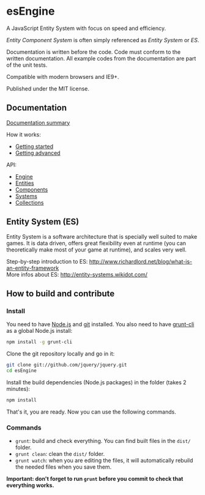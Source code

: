 esEngine
=========


A JavaScript Entity System with focus on speed and efficiency.

_Entity Component System_ is often simply referenced as _Entity System_ or _ES_.

Documentation is written before the code. Code must conform to the written documentation. All example codes from the documentation are part of the unit tests.

Compatible with modern browsers and IE9+.

Published under the MIT license.


## Documentation

[Documentation summary](doc/README.md)

How it works:
- [Getting started](doc/gettingstarted.md)
- [Getting advanced](doc/gettingadvanced.md)

API:
- [Engine](doc/engine.md)
- [Entities](doc/entities.md)
- [Components](doc/components.md)
- [Systems](doc/systems.md)
- [Collections](doc/collections.md)


## Entity System (ES)

Entity System is a software architecture that is specially well suited to make games. It is data driven, offers great flexibility even at runtime (you can theoretically make most of your game at runtime), and scales very well.

Step-by-step introduction to ES: http://www.richardlord.net/blog/what-is-an-entity-framework  
More infos about ES: http://entity-systems.wikidot.com/


## How to build and contribute

### Install

You need to have [Node.js](http://nodejs.org/) and [git](http://git-scm.com/) installed. You also need to have [grunt-cli](http://gruntjs.com/) as a global Node.js install:

```sh
npm install -g grunt-cli
```

Clone the git repository locally and go in it:

```sh
git clone git://github.com/jquery/jquery.git
cd esEngine
```

Install the build dependencies (Node.js packages) in the folder (takes 2 minutes):

```sh
npm install
```

That's it, you are ready. Now you can use the following commands.

### Commands

- `grunt`: build and check everything. You can find built files in the `dist/` folder.
- `grunt clean`: clean the `dist/` folder.
- `grunt watch`: when you are editing the files, it will automatically rebuild the needed files when you save them.

**Important: don't forget to run `grunt` before you commit to check that everything works.**

